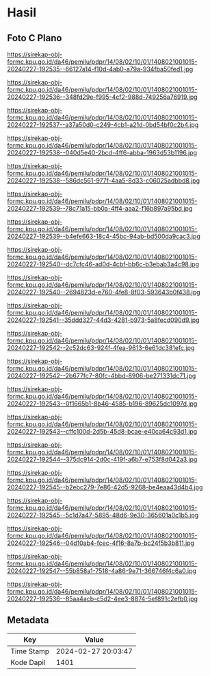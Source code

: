 # Hasil

## Foto C Plano

https://sirekap-obj-formc.kpu.go.id/da46/pemilu/pdpr/14/08/02/10/01/1408021001015-20240227-192535--66127a14-f10d-4ab0-a79a-934fba50fed1.jpg

https://sirekap-obj-formc.kpu.go.id/da46/pemilu/pdpr/14/08/02/10/01/1408021001015-20240227-192536--348fd29e-f995-4cf2-988d-749256a76919.jpg

https://sirekap-obj-formc.kpu.go.id/da46/pemilu/pdpr/14/08/02/10/01/1408021001015-20240227-192537--a37a50d0-c249-4cb1-a21d-0bd54bf0c2b4.jpg

https://sirekap-obj-formc.kpu.go.id/da46/pemilu/pdpr/14/08/02/10/01/1408021001015-20240227-192538--040d5e40-2bcd-4ff6-abba-1963d53b1196.jpg

https://sirekap-obj-formc.kpu.go.id/da46/pemilu/pdpr/14/08/02/10/01/1408021001015-20240227-192538--586dc561-977f-4aa5-8d33-c06025adbbd8.jpg

https://sirekap-obj-formc.kpu.go.id/da46/pemilu/pdpr/14/08/02/10/01/1408021001015-20240227-192539--78c71a15-bb0a-4ff4-aaa2-f16b897a95bd.jpg

https://sirekap-obj-formc.kpu.go.id/da46/pemilu/pdpr/14/08/02/10/01/1408021001015-20240227-192539--b4efe663-18c4-45bc-94ab-bd500da9cac3.jpg

https://sirekap-obj-formc.kpu.go.id/da46/pemilu/pdpr/14/08/02/10/01/1408021001015-20240227-192540--dc7cfc46-ad0d-4cbf-bb6c-b3ebab3a4c98.jpg

https://sirekap-obj-formc.kpu.go.id/da46/pemilu/pdpr/14/08/02/10/01/1408021001015-20240227-192540--2694823d-e760-4fe8-8f03-593643b0f438.jpg

https://sirekap-obj-formc.kpu.go.id/da46/pemilu/pdpr/14/08/02/10/01/1408021001015-20240227-192541--35ddd327-44d3-4281-b973-5a8fecd090d9.jpg

https://sirekap-obj-formc.kpu.go.id/da46/pemilu/pdpr/14/08/02/10/01/1408021001015-20240227-192542--2c52dc63-924f-4fea-9613-6e61dc381efc.jpg

https://sirekap-obj-formc.kpu.go.id/da46/pemilu/pdpr/14/08/02/10/01/1408021001015-20240227-192542--2b677fc7-80fc-4bbd-8906-be271331dc71.jpg

https://sirekap-obj-formc.kpu.go.id/da46/pemilu/pdpr/14/08/02/10/01/1408021001015-20240227-192543--0f1665b1-8b46-4585-b196-89625dc1097d.jpg

https://sirekap-obj-formc.kpu.go.id/da46/pemilu/pdpr/14/08/02/10/01/1408021001015-20240227-192543--cffc100d-2d5b-45d8-bcae-e40ca64c93d1.jpg

https://sirekap-obj-formc.kpu.go.id/da46/pemilu/pdpr/14/08/02/10/01/1408021001015-20240227-192544--375dc914-2d0c-419f-a6b7-e753f8d042a3.jpg

https://sirekap-obj-formc.kpu.go.id/da46/pemilu/pdpr/14/08/02/10/01/1408021001015-20240227-192545--b2ebc279-7e86-42d5-9268-be4eaa43d4b4.jpg

https://sirekap-obj-formc.kpu.go.id/da46/pemilu/pdpr/14/08/02/10/01/1408021001015-20240227-192545--5c1d7a47-5895-48d6-9e30-365601a0c1b5.jpg

https://sirekap-obj-formc.kpu.go.id/da46/pemilu/pdpr/14/08/02/10/01/1408021001015-20240227-192546--04d10ab4-fcec-4f16-8a7b-bc24f5b3b811.jpg

https://sirekap-obj-formc.kpu.go.id/da46/pemilu/pdpr/14/08/02/10/01/1408021001015-20240227-192547--55b858a1-7518-4a86-9e71-366746f4c6a0.jpg

https://sirekap-obj-formc.kpu.go.id/da46/pemilu/pdpr/14/08/02/10/01/1408021001015-20240227-192536--85aa4acb-c5d2-4ee3-8874-5ef891c2efb0.jpg


## Metadata

| Key        | Value               |
| ---------- | ------------------- |
| Time Stamp | 2024-02-27 20:03:47 |
| Kode Dapil | 1401                |



